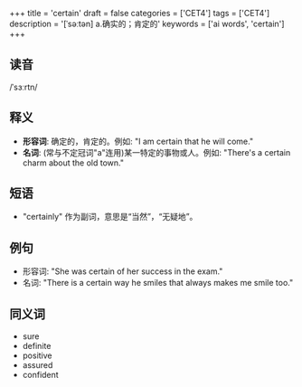 +++
title = 'certain'
draft = false
categories = ['CET4']
tags = ['CET4']
description = '[ˈsəːtən] a.确实的；肯定的'
keywords = ['ai words', 'certain']
+++

## 读音
/ˈsɜːrtn/

## 释义
- **形容词**: 确定的，肯定的。例如: "I am certain that he will come."
- **名词**: (常与不定冠词"a"连用)某一特定的事物或人。例如: "There's a certain charm about the old town."

## 短语
- "certainly" 作为副词，意思是“当然”，“无疑地”。

## 例句
- 形容词: "She was certain of her success in the exam."
- 名词: "There is a certain way he smiles that always makes me smile too."

## 同义词
- sure
- definite
- positive
- assured
- confident

